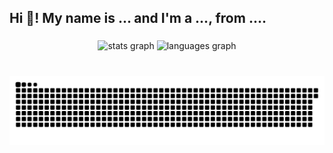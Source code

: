 <h2 align="left">Hi 👋! My name is ... and I'm a ..., from ....</h2>

###

<div align="center">
  <img src="https://github-readme-stats.vercel.app/api?username=declan-whitty&hide_title=false&hide_rank=true&show_icons=true&include_all_commits=false&count_private=true&disable_animations=false&theme=vue-dark&locale=en&hide_border=false" height="150" alt="stats graph"  />
  <img src="https://github-readme-stats.vercel.app/api/top-langs?username=declan-whitty&locale=en&hide_title=false&layout=compact&card_width=320&langs_count=6&theme=vue-dark&hide_border=false" height="150" alt="languages graph"  />
</div>

###

###

<br clear="both">

<img src="https://raw.githubusercontent.com/declan-whitty/declan-whitty/output/snake.svg" alt="Snake animation" />

###
